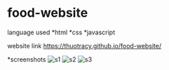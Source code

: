 # food-website


language used 
*html
*css
*javascript

website link
https://thuotracy.github.io/food-website/

*screenshots
![s1](https://user-images.githubusercontent.com/124890353/227018352-4e17a9d5-392a-469b-998b-06b64e927dd3.png)
![s2](https://user-images.githubusercontent.com/124890353/227018370-28499e0a-77ca-456e-8fc6-8b23e00de4c1.png)
![s3](https://user-images.githubusercontent.com/124890353/227018412-97c3ce7a-400a-43ce-b25b-803afd31ba18.png)
